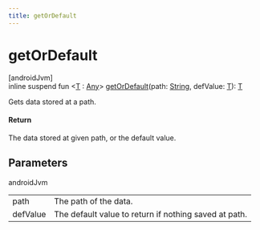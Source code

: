 ```yaml
---
title: getOrDefault
---
```



# getOrDefault



[androidJvm]\
inline suspend fun &lt;[T](get-or-default.html) : [Any](https://kotlinlang.org/api/latest/jvm/stdlib/kotlin/-any/index.html)&gt; [getOrDefault](get-or-default.html)(path: [String](https://kotlinlang.org/api/latest/jvm/stdlib/kotlin/-string/index.html), defValue: [T](get-or-default.html)): [T](get-or-default.html)



Gets data stored at a path.



#### Return



The data stored at given path, or the default value.



## Parameters


androidJvm

| | |
|---|---|
| path | The path of the data. |
| defValue | The default value to return if nothing saved at path. |




